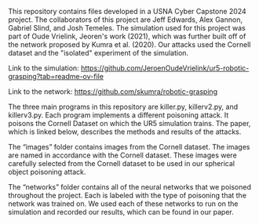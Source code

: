 This repository contains files developed in a USNA Cyber Capstone 2024 project. The collaborators of this project are Jeff Edwards, Alex Gannon, Gabriel Slind, and Josh Temeles. The simulation used for this project was part of Oude Vrielink, Jeoren's work (2021), which was further built off of the network proposed by Kumra et al. (2020). Our attacks used the Cornell dataset and the "isolated" experiment of the simulation.

Link to the simulation: https://github.com/JeroenOudeVrielink/ur5-robotic-grasping?tab=readme-ov-file

Link to the network: https://github.com/skumra/robotic-grasping

The three main programs in this repository are killer.py, killerv2.py, and killerv3.py. Each program implements a different poisoning attack. It poisons the Cornell Dataset on which the UR5 simulation trains. The paper, which is linked below, describes the methods and results of the attacks. 

The “images” folder contains images from the Cornell dataset. The images are named in accordance with the Cornell dataset. These images were carefully selected from the Cornell dataset to be used in our spherical object poisoning attack.

The “networks” folder contains all of the neural networks that we poisoned throughout the project. Each is labeled with the type of poisoning that the network was trained on. We used each of these networks to run on the simulation and recorded our results, which can be found in our paper.
